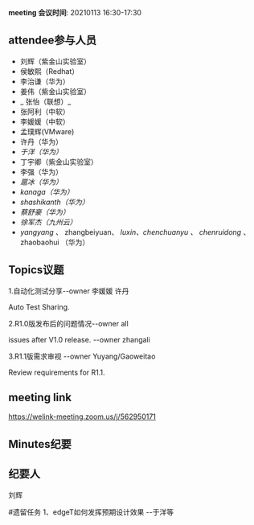 **meeting 会议时间**: 20210113 16:30-17:30

## attendee参与人员
- 刘辉（紫金山实验室）
-  侯敏熙（Redhat） 
- 李治谦（华为） 
- 姜伟（紫金山实验室）
- _ 张怡（联想）_ 
- 张阿利（中软）
- 李媛媛（中软）
- 孟璞辉(VMware) 
- 许丹（华为）
-  _于洋（华为）_   
- 丁宇卿（紫金山实验室）
-  李强（华为）
-  _扈冰（华为）_ 
-    _kanaga（华为）_  
-  _shashikanth（华为）_ 
-  _蔡舒豪（华为）_ 
-  _徐军杰（九州云）_ 
- _yangyang 、_ zhangbeiyuan、 _luxin、chenchuanyu 、_  _chenruidong_ 、zhaobaohui  （华为）

## Topics议题

1.自动化测试分享--owner 李媛媛 许丹

Auto Test Sharing.


2.R1.0版发布后的问题情况--owner all

issues after V1.0 release. --owner zhangali


3.R1.1版需求审视 --owner Yuyang/Gaoweitao

Review requirements for R1.1.

## meeting link
https://welink-meeting.zoom.us/j/562950171

## Minutes纪要
## 纪要人
刘辉

#遗留任务
1、edgeT如何发挥预期设计效果 --于洋等
